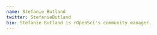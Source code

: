 ```yaml
---
name: Stefanie Butland
twitter: StefanieButland
bio: Stefanie Butland is rOpenSci's community manager.
---
```

